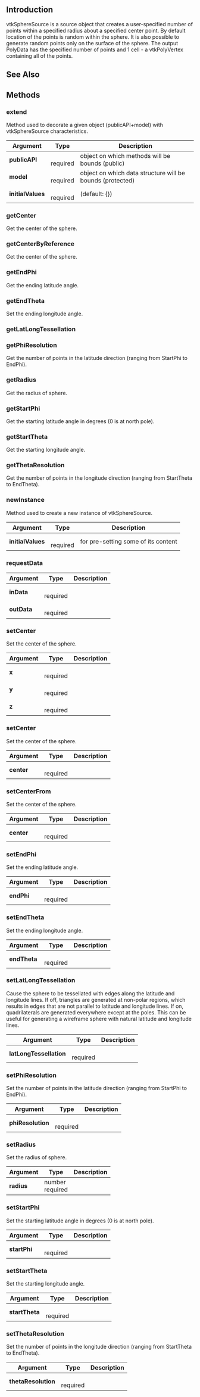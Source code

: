 ## Introduction

vtkSphereSource is a source object that creates a user-specified number of
points within a specified radius about a specified center point. By default
location of the points is random within the sphere. It is also possible to
generate random points only on the surface of the sphere. The output PolyData
has the specified number of points and 1 cell - a vtkPolyVertex containing
all of the points.




## See Also

## Methods


### extend

Method used to decorate a given object (publicAPI+model) with vtkSphereSource characteristics.


| Argument | Type | Description |
| ------------- | ------------- | ----- |
| **publicAPI** | <span class="arg-type"></span></br></span><span class="arg-required">required</span> | object on which methods will be bounds (public) |
| **model** | <span class="arg-type"></span></br></span><span class="arg-required">required</span> | object on which data structure will be bounds (protected) |
| **initialValues** | <span class="arg-type"></span></br></span><span class="arg-required">required</span> | (default: {}) |


### getCenter

Get the center of the sphere.



### getCenterByReference

Get the center of the sphere.



### getEndPhi

Get the ending latitude angle.



### getEndTheta

Set the ending longitude angle.



### getLatLongTessellation





### getPhiResolution

Get the number of points in the latitude direction (ranging from StartPhi to EndPhi).



### getRadius

Get the radius of sphere.



### getStartPhi

Get the starting latitude angle in degrees (0 is at north pole).



### getStartTheta

Get the starting longitude angle.



### getThetaResolution

Get the number of points in the longitude direction (ranging from StartTheta to EndTheta).



### newInstance

Method used to create a new instance of vtkSphereSource.


| Argument | Type | Description |
| ------------- | ------------- | ----- |
| **initialValues** | <span class="arg-type"></span></br></span><span class="arg-required">required</span> | for pre-setting some of its content |


### requestData




| Argument | Type | Description |
| ------------- | ------------- | ----- |
| **inData** | <span class="arg-type"></span></br></span><span class="arg-required">required</span> |  |
| **outData** | <span class="arg-type"></span></br></span><span class="arg-required">required</span> |  |


### setCenter

Set the center of the sphere.


| Argument | Type | Description |
| ------------- | ------------- | ----- |
| **x** | <span class="arg-type"></span></br></span><span class="arg-required">required</span> |  |
| **y** | <span class="arg-type"></span></br></span><span class="arg-required">required</span> |  |
| **z** | <span class="arg-type"></span></br></span><span class="arg-required">required</span> |  |


### setCenter

Set the center of the sphere.


| Argument | Type | Description |
| ------------- | ------------- | ----- |
| **center** | <span class="arg-type"></span></br></span><span class="arg-required">required</span> |  |


### setCenterFrom

Set the center of the sphere.


| Argument | Type | Description |
| ------------- | ------------- | ----- |
| **center** | <span class="arg-type"></span></br></span><span class="arg-required">required</span> |  |


### setEndPhi

Set the ending latitude angle.


| Argument | Type | Description |
| ------------- | ------------- | ----- |
| **endPhi** | <span class="arg-type"></span></br></span><span class="arg-required">required</span> |  |


### setEndTheta

Set the ending longitude angle.


| Argument | Type | Description |
| ------------- | ------------- | ----- |
| **endTheta** | <span class="arg-type"></span></br></span><span class="arg-required">required</span> |  |


### setLatLongTessellation

Cause the sphere to be tessellated with edges along the latitude and
longitude lines. If off, triangles are generated at non-polar regions,
which results in edges that are not parallel to latitude and longitude
lines. If on, quadrilaterals are generated everywhere except at the
poles. This can be useful for generating a wireframe sphere with natural
latitude and longitude lines.


| Argument | Type | Description |
| ------------- | ------------- | ----- |
| **latLongTessellation** | <span class="arg-type"></span></br></span><span class="arg-required">required</span> |  |


### setPhiResolution

Set the number of points in the latitude direction (ranging from StartPhi to EndPhi).


| Argument | Type | Description |
| ------------- | ------------- | ----- |
| **phiResolution** | <span class="arg-type"></span></br></span><span class="arg-required">required</span> |  |


### setRadius

Set the radius of sphere.


| Argument | Type | Description |
| ------------- | ------------- | ----- |
| **radius** | <span class="arg-type">number</span></br></span><span class="arg-required">required</span> |  |


### setStartPhi

Set the starting latitude angle in degrees (0 is at north pole).


| Argument | Type | Description |
| ------------- | ------------- | ----- |
| **startPhi** | <span class="arg-type"></span></br></span><span class="arg-required">required</span> |  |


### setStartTheta

Set the starting longitude angle.


| Argument | Type | Description |
| ------------- | ------------- | ----- |
| **startTheta** | <span class="arg-type"></span></br></span><span class="arg-required">required</span> |  |


### setThetaResolution

Set the number of points in the longitude direction (ranging from StartTheta to EndTheta).


| Argument | Type | Description |
| ------------- | ------------- | ----- |
| **thetaResolution** | <span class="arg-type"></span></br></span><span class="arg-required">required</span> |  |


